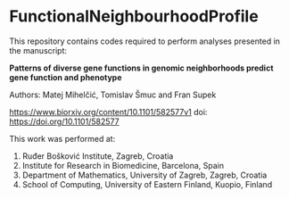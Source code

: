 # FunctionalNeighbourhoodProfile

This repository contains codes required to perform analyses presented in the manuscript:

**Patterns of diverse gene functions in genomic neighborhoods predict gene function and phenotype**

Authors: Matej Mihelčić, Tomislav Šmuc and Fran Supek

https://www.biorxiv.org/content/10.1101/582577v1
doi: https://doi.org/10.1101/582577

This work was performed at:

1) Ruđer Bošković Institute, Zagreb, Croatia
2) Institute for Research in Biomedicine, Barcelona, Spain
3) Department of Mathematics, University of Zagreb, Zagreb, Croatia
4) School of Computing, University of Eastern Finland, Kuopio, Finland
